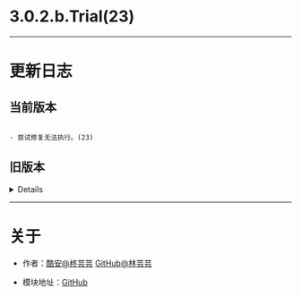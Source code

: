 
# 3.0.2.b.Trial(23)

---

# 更新日志

## 当前版本

```

- 尝试修复无法执行。(23)

```

## 旧版本

<details>

```

- 调整执行方法，日志等。(22)
- 3.0版本测试开始。(22)

```

</details>

---

# 关于

- 作者：[酷安@柊芸芸](http://www.coolapk.com/u/11696005) [GitHub@林芸芸](https://github.com/lin-yunyun)

- 模块地址：[GitHub](https://github.com/lin-yunyun/Dex2oatRUN)

